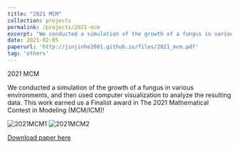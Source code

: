 ```yaml
---
title: "2021 MCM"
collection: projects
permalink: /projects/2021-mcm
excerpt: "We conducted a simulation of the growth of a fungus in various environments, and then used computer visualization to analyze the resulting data. This work earned us a Finalist award in The 2021 Mathematical Contest in Modeling (MCM/ICM)!<br/><img src='/images/2021MCM1.png'>"
date: 2021-02-05
paperurl: 'http://jinjinhe2001.github.io/files/2021_mcm.pdf'
tag: 'others'
---
```

2021 MCM

We conducted a simulation of the growth of a fungus in various environments, and then used computer visualization to analyze the resulting data. This work earned us a Finalist award in The 2021 Mathematical Contest in Modeling (MCM/ICM)!

![2021MCM1](http://jinjinhe2001.github.io/images/2021MCM1.png)
![2021MCM2](http://jinjinhe2001.github.io/images/2021MCM2.png)

[Download paper here](http://jinjinhe2001.github.io/files/2021_mcm.pdf)
